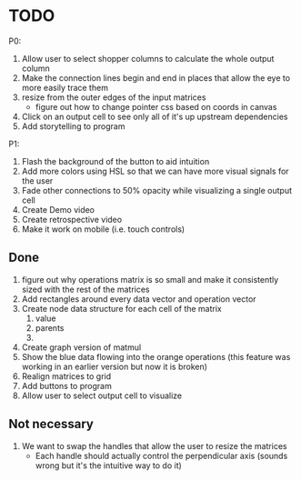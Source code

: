 # TODO
P0:
1. Allow user to select shopper columns to calculate the whole output column
1. Make the connection lines begin and end in places that allow the eye to more easily trace them
1. resize from the outer edges of the input matrices
    - figure out how to change pointer css based on coords in canvas
1. Click on an output cell to see only all of it's up upstream dependencies
1. Add storytelling to program

P1:
1. Flash the background of the button to aid intuition
1. Add more colors using HSL so that we can have more visual signals for the user
1. Fade other connections to 50% opacity while visualizing a single output cell
1. Create Demo video
1. Create retrospective video
1. Make it work on mobile (i.e. touch controls)


## Done
1. figure out why operations matrix is so small and make it consistently sized with the rest of the matrices
1. Add rectangles around every data vector and operation vector
1. Create node data structure for each cell of the matrix
    1. value
    1. parents
    1. 
1. Create graph version of matmul
1. Show the blue data flowing into the orange operations (this feature was working in an earlier version but now it is broken)
1. Realign matrices to grid
1. Add buttons to program
1. Allow user to select output cell to visualize

## Not necessary
1. We want to swap the handles that allow the user to resize the matrices
    - Each handle should actually control the perpendicular axis (sounds wrong but it's the intuitive way to do it)
